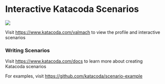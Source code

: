 # Interactive Katacoda Scenarios

[![](http://shields.katacoda.com/katacoda/valmach/count.svg)](https://www.katacoda.com/valmach "Get your profile on Katacoda.com")

Visit https://www.katacoda.com/valmach to view the profile and interactive scenarios

### Writing Scenarios
Visit https://www.katacoda.com/docs to learn more about creating Katacoda scenarios

For examples, visit https://github.com/katacoda/scenario-example
